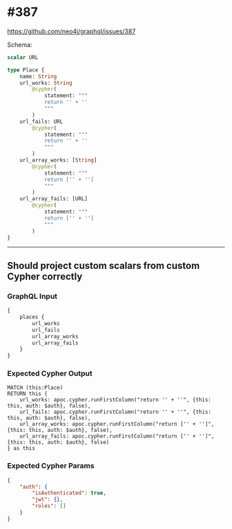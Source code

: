 # #387

<https://github.com/neo4j/graphql/issues/387>

Schema:

```graphql
scalar URL

type Place {
    name: String
    url_works: String
        @cypher(
            statement: """
            return '' + ''
            """
        )
    url_fails: URL
        @cypher(
            statement: """
            return '' + ''
            """
        )
    url_array_works: [String]
        @cypher(
            statement: """
            return ['' + '']
            """
        )
    url_array_fails: [URL]
        @cypher(
            statement: """
            return ['' + '']
            """
        )
}
```

---

## Should project custom scalars from custom Cypher correctly

### GraphQL Input

```graphql
{
    places {
        url_works
        url_fails
        url_array_works
        url_array_fails
    }
}
```

### Expected Cypher Output

```cypher
MATCH (this:Place)
RETURN this {
    url_works: apoc.cypher.runFirstColumn("return '' + ''", {this: this, auth: $auth}, false),
    url_fails: apoc.cypher.runFirstColumn("return '' + ''", {this: this, auth: $auth}, false),
    url_array_works: apoc.cypher.runFirstColumn("return ['' + '']", {this: this, auth: $auth}, false),
    url_array_fails: apoc.cypher.runFirstColumn("return ['' + '']", {this: this, auth: $auth}, false)
} as this
```

### Expected Cypher Params

```json
{
    "auth": {
        "isAuthenticated": true,
        "jwt": {},
        "roles": []
    }
}
```
